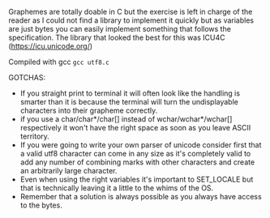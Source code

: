 Graphemes are totally doable in C but the exercise is left in charge of the reader as I could not find a library to implement it quickly but as variables are just bytes you can easily implement something that follows the specification. The library that looked the best for this was ICU4C (https://icu.unicode.org/)

Compiled with gcc `gcc utf8.c`

GOTCHAS:
- If you straight print to terminal it will often look like the handling is smarter than it is because the terminal will turn the undisplayable characters into their grapheme correctly.
-  if you use a char/char*/char[] instead of wchar/wchar*/wchar[] respectively it won't have the right space as soon as you leave ASCII territory.
- If you were going to write your own parser of unicode consider first that a valid utf8 character can come in any size as it's completely valid to add any number of combining marks with other characters and create an arbitrarily large character.
- Even when using the right variables it's important to SET_LOCALE but that is technically leaving it a little to the whims of the OS.
- Remember that a solution is always possible as you always have access to the bytes.